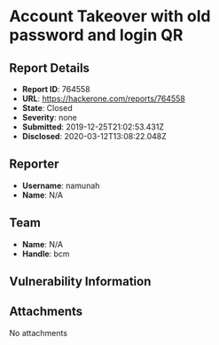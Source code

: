 # Account Takeover with old password and login QR

## Report Details
- **Report ID**: 764558
- **URL**: https://hackerone.com/reports/764558
- **State**: Closed
- **Severity**: none
- **Submitted**: 2019-12-25T21:02:53.431Z
- **Disclosed**: 2020-03-12T13:08:22.048Z

## Reporter
- **Username**: namunah
- **Name**: N/A

## Team
- **Name**: N/A
- **Handle**: bcm

## Vulnerability Information


## Attachments
No attachments
